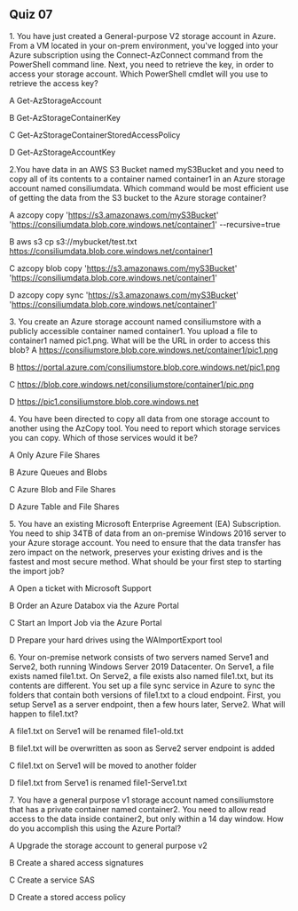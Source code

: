 ## Quiz 07

1\. You have just created a General-purpose V2 storage account in Azure. From a VM located in your on-prem environment, you've logged into your Azure subscription using the Connect-AzConnect command from the PowerShell command line. Next, you need to retrieve the key, in order to access your storage account. Which PowerShell cmdlet will you use to retrieve the access key?

A  Get-AzStorageAccount

B  Get-AzStorageContainerKey

C  Get-AzStorageContainerStoredAccessPolicy

D  Get-AzStorageAccountKey

2\.You have data in an AWS S3 Bucket named myS3Bucket and you need to copy all of its contents to a container named container1 in an Azure storage account named consiliumdata. Which command would be most efficient use of getting the data from the S3 bucket to the Azure storage container? 

A  azcopy copy 'https://s3.amazonaws.com/myS3Bucket' 'https://consiliumdata.blob.core.windows.net/container1' --recursive=true

B  aws s3 cp s3://mybucket/test.txt https://consiliumdata.blob.core.windows.net/container1

C  azcopy blob copy 'https://s3.amazonaws.com/myS3Bucket' 'https://consiliumdata.blob.core.windows.net/container1'

D  azcopy copy sync 'https://s3.amazonaws.com/myS3Bucket' 'https://consiliumdata.blob.core.windows.net/container1'

3\. You create an Azure storage account named consiliumstore with a publicly accessible container named container1. You upload a file to container1 named pic1.png. What will be the URL in order to access this blob?
A  https://consiliumstore.blob.core.windows.net/container1/pic1.png

B  https://portal.azure.com/consiliumstore.blob.core.windows.net/pic1.png

C https://blob.core.windows.net/consiliumstore/container1/pic.png

D  https://pic1.consiliumstore.blob.core.windows.net

4\. You have been directed to copy all data from one storage account to another using the AzCopy tool. You need to report which storage services you can copy. Which of those services would it be?

A  Only Azure File Shares

B  Azure Queues and Blobs

C  Azure Blob and File Shares

D  Azure Table and File Shares

5\. You have an existing Microsoft Enterprise Agreement (EA) Subscription. You need to ship 34TB of data from an on-premise Windows 2016 server to your Azure storage account. You need to ensure that the data transfer has zero impact on the network, preserves your existing drives and is the fastest and most secure method. What should be your first step to starting the import job?

A  Open a ticket with Microsoft Support

B  Order an Azure Databox via the Azure Portal

C  Start an Import Job via the Azure Portal

D  Prepare your hard drives using the WAImportExport tool

6\. Your on-premise network consists of two servers named Serve1 and Serve2, both running Windows Server 2019 Datacenter. On Serve1, a file exists named file1.txt. On Serve2, a file exists also named file1.txt, but its contents are different. You set up a file sync service in Azure to sync the folders that contain both versions of file1.txt to a cloud endpoint. First, you setup Serve1 as a server endpoint, then a few hours later, Serve2. What will happen to file1.txt?

A  file1.txt on Serve1 will be renamed file1-old.txt

B  file1.txt will be overwritten as soon as Serve2 server endpoint is added

C  file1.txt on Serve1 will be moved to another folder

D  file1.txt from Serve1 is renamed file1-Serve1.txt

7\. You have a general purpose v1 storage account named consiliumstore that has a private container named container2. You need to allow read access to the data inside container2, but only within a 14 day window. How do you accomplish this using the Azure Portal?

A  Upgrade the storage account to general purpose v2

B  Create a shared access signatures

C  Create a service SAS

D  Create a stored access policy
